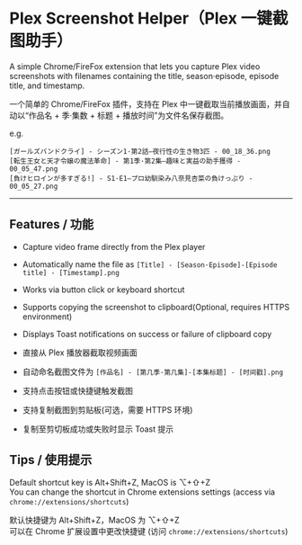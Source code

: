 # Plex Screenshot Helper（Plex 一键截图助手）

A simple Chrome/FireFox extension that lets you capture Plex video screenshots with filenames containing the title, season·episode, episode title, and timestamp.

一个简单的 Chrome/FireFox 插件，支持在 Plex 中一键截取当前播放画面，并自动以“作品名 + 季·集数 + 标题 + 播放时间”为文件名保存截图。

e.g.

```
[ガールズバンドクライ] - シーズン1·第2話—夜行性の生き物3匹 - 00_18_36.png
[転生王女と天才令嬢の魔法革命] - 第1季·第2集—趣味と実益の助手獲得 - 00_05_47.png
[負けヒロインが多すぎる!] - S1·E1—プロ幼馴染み八奈見杏菜の負けっぷり - 00_05_27.png

```

---

## Features / 功能

- Capture video frame directly from the Plex player
- Automatically name the file as `[Title] - [Season·Episode]-[Episode title] - [Timestamp].png`
- Works via button click or keyboard shortcut
- Supports copying the screenshot to clipboard(Optional, requires HTTPS environment)
- Displays Toast notifications on success or failure of clipboard copy

- 直接从 Plex 播放器截取视频画面
- 自动命名截图文件为 `[作品名] - [第几季·第几集]-[本集标题] - [时间戳].png`
- 支持点击按钮或快捷键触发截图
- 支持复制截图到剪贴板(可选，需要 HTTPS 环境)
- 复制至剪切板成功或失败时显示 Toast 提示

## Tips / 使用提示

Default shortcut key is Alt+Shift+Z, MacOS is ⌥+⇧+Z<br>
You can change the shortcut in Chrome extensions settings (access via `chrome://extensions/shortcuts`)

默认快捷键为 Alt+Shift+Z，MacOS 为 ⌥+⇧+Z<br>
可以在 Chrome 扩展设置中更改快捷键 (访问 `chrome://extensions/shortcuts`)
